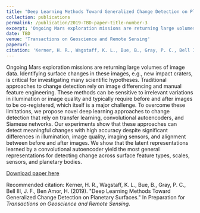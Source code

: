 ```yaml
---
title: "Deep Learning Methods Toward Generalized Change Detection on Planetary Surfaces"
collection: publications
permalink: /publication/2019-TBD-paper-title-number-3
excerpt: 'Ongoing Mars exploration missions are returning large volumes of image data. Identifying surface changes in these images, e.g., new impact craters, is critical for investigating many scientific hypotheses. Traditional approaches to change detection rely on image differencing and manual feature engineering. These methods can be sensitive to irrelevant variations in illumination or image quality and typically require before and after images to be co-registered, which itself is a major challenge. To overcome these limitations, we propose novel deep learning approaches to change detection that rely on transfer learning, convolutional autoencoders, and Siamese networks. Our experiments show that these approaches can detect meaningful changes with high accuracy despite significant differences in illumination, image quality, imaging sensors, and alignment between before and after images. We show that the latent representations learned by a convolutional autoencoder yield the most general representations for detecting change across surface feature types, scales, sensors, and planetary bodies.'
date: TBD
venue: 'Transactions on Geoscience and Remote Sensing'
paperurl: 
citation: 'Kerner, H. R., Wagstaff, K. L., Bue, B., Gray, P. C., Bell III, J. F., Ben Amor, H. (2019). &quot;Deep Learning Methods Toward Generalized Change Detection on Planetary Surfaces.&quot; In Preparation for <i>Transactions on Geoscience and Remote Sensing</i>.'
---
```

Ongoing Mars exploration missions are returning large volumes of image data. Identifying surface changes in these images, e.g., new impact craters, is critical for investigating many scientific hypotheses. Traditional approaches to change detection rely on image differencing and manual feature engineering. These methods can be sensitive to irrelevant variations in illumination or image quality and typically require before and after images to be co-registered, which itself is a major challenge. To overcome these limitations, we propose novel deep learning approaches to change detection that rely on transfer learning, convolutional autoencoders, and Siamese networks. Our experiments show that these approaches can detect meaningful changes with high accuracy despite significant differences in illumination, image quality, imaging sensors, and alignment between before and after images. We show that the latent representations learned by a convolutional autoencoder yield the most general representations for detecting change across surface feature types, scales, sensors, and planetary bodies.

[Download paper here](http://hannah-rae.github.io/files/Kerner_et_al_2019_TGRS.pdf)

Recommended citation: Kerner, H. R., Wagstaff, K. L., Bue, B., Gray, P. C., Bell III, J. F., Ben Amor, H. (2019). &quot;Deep Learning Methods Toward Generalized Change Detection on Planetary Surfaces.&quot; In Preparation for <i>Transactions on Geoscience and Remote Sensing</i>.